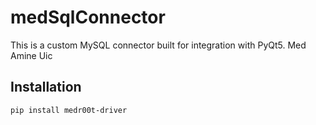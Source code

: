 # medSqlConnector

This is a custom MySQL connector built for integration with PyQt5. Med Amine Uic


## Installation

```bash
pip install medr00t-driver
